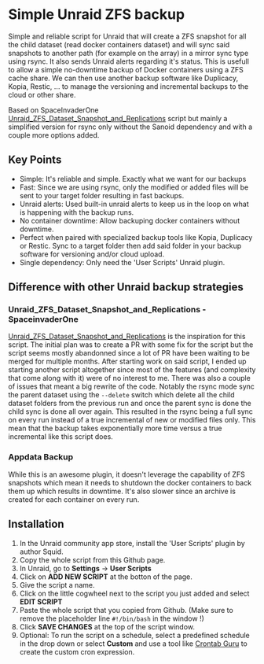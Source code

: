 # Simple Unraid ZFS backup

Simple and reliable script for Unraid that will create a ZFS snapshot for all the child dataset (read docker containers dataset) and will sync said snapshots to another path (for example on the array) in a mirror sync type using rsync. It also sends Unraid alerts regarding it's status. This is usefull to allow a simple no-downtime backup of Docker containers using a ZFS cache share. We can then use another backup software like Duplicacy, Kopia, Restic, ... to manage the versioning and incremental backups to the cloud or other share.

Based on SpaceInvaderOne [Unraid_ZFS_Dataset_Snapshot_and_Replications](https://github.com/SpaceinvaderOne/Unraid_ZFS_Dataset_Snapshot_and_Replications) script but mainly a simplified version for rsync only without the Sanoid dependency and with a couple more options added.

## Key Points
* Simple: It's reliable and simple. Exactly what we want for our backups
* Fast: Since we are using rsync, only the modified or added files will be sent to your target folder resulting in fast backups.
* Unraid alerts: Used built-in unraid alerts to keep us in the loop on what is happening with the backup runs.
* No container downtime: Allow backuping docker containers without downtime.
* Perfect when paired with specialized backup tools like Kopia, Duplicacy or Restic. Sync to a target folder then add said folder in your backup software for versioning and/or cloud upload.
* Single dependency: Only need the 'User Scripts' Unraid plugin.

## Difference with other Unraid backup strategies

### Unraid_ZFS_Dataset_Snapshot_and_Replications - SpaceinvaderOne
[Unraid_ZFS_Dataset_Snapshot_and_Replications](https://github.com/SpaceinvaderOne/Unraid_ZFS_Dataset_Snapshot_and_Replications) is the inspiration for this script. The initial plan was to create a PR with some fix for the script but the script seems mostly abandonned since a lot of PR have been waiting to be merged for multiple months. After starting work on said script, I ended up starting another script altogether since most of the features (and complexity that come along with it) were of no interest to me. There was also a couple of issues that meant a big rewrite of the code. Notably the rsync mode sync the parent dataset using the `--delete` switch which delete all the child dataset folders from the previous run and once the parent sync is done the child sync is done all over again. This resulted in the rsync being a full sync on every run instead of a true incremental of new or modified files only. This mean that the backup takes exponentially more time versus a true incremental like this script does.

### Appdata Backup
While this is an awesome plugin, it doesn't leverage the capability of ZFS snapshots which mean it needs to shutdown the docker containers to back them up which results in downtime. It's also slower since an archive is created for each container on every run.

## Installation
1. In the Unraid community app store, install the 'User Scripts' plugin by author Squid.
2. Copy the whole script from this Github page.
3. In Unraid, go to **Settings** -> **User Scripts**
4. Click on **ADD NEW SCRIPT** at the botton of the page.
5. Give the script a name.
6. Click on the little cogwheel next to the script you just added and select **EDIT SCRIPT**
7. Paste the whole script that you copied from Github. (Make sure to remove the placeholder line `#!/bin/bash` in the window !)
8. Click **SAVE CHANGES** at the top of the script window.
9. Optional: To run the script on a schedule, select a predefined schedule in the drop down or select **Custom** and use a tool like [Crontab Guru](https://crontab.guru/) to create the custom cron expression.